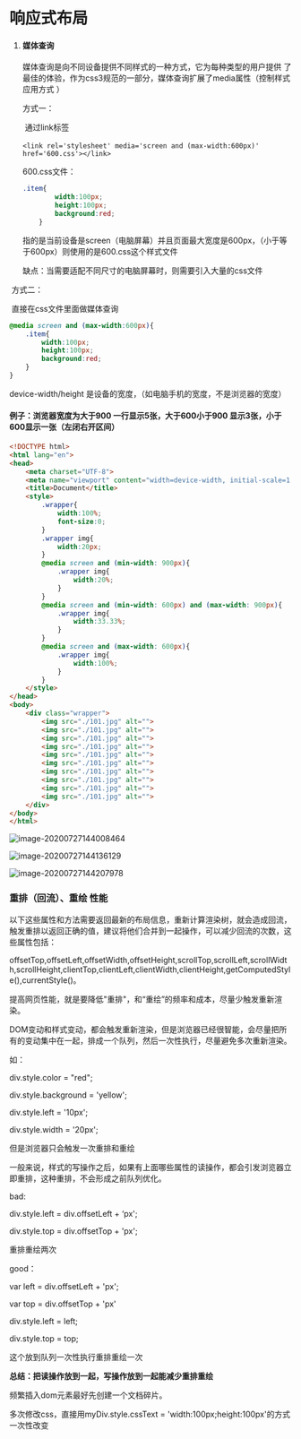 # 响应式布局

1. #### 媒体查询

   媒体查询是向不同设备提供不同样式的一种方式，它为每种类型的用户提供 了最佳的体验，作为css3规范的一部分，媒体查询扩展了media属性（控制样式应用方式 ）

   方式一：

   ​	通过link标签

   ​	`<link rel='stylesheet' media='screen and (max-width:600px)' href='600.css'></link>`

   600.css文件：

   ```css
   .item{
           width:100px;
           height:100px;
           background:red;
       }
   ```

   

   

   指的是当前设备是screen（电脑屏幕）并且页面最大宽度是600px，（小于等于600px）则使用的是600.css这个样式文件

   缺点：当需要适配不同尺寸的电脑屏幕时，则需要引入大量的css文件



​	方式二：

​	直接在css文件里面做媒体查询

```css
@media screen and (max-width:600px){
    .item{
        width:100px;
        height:100px;
        background:red;
    }
}
```

device-width/height 是设备的宽度，（如电脑手机的宽度，不是浏览器的宽度）

#### 例子：浏览器宽度为大于900 一行显示5张，大于600小于900 显示3张，小于600显示一张（左闭右开区间）

```html
<!DOCTYPE html>
<html lang="en">
<head>
    <meta charset="UTF-8">
    <meta name="viewport" content="width=device-width, initial-scale=1.0">
    <title>Document</title>
    <style>
        .wrapper{
            width:100%;
            font-size:0;
        }
        .wrapper img{
            width:20px;
        }
        @media screen and (min-width: 900px){
            .wrapper img{
                width:20%;
            }
        }
        @media screen and (min-width: 600px) and (max-width: 900px){
            .wrapper img{
                width:33.33%;
            }
        }
        @media screen and (max-width: 600px){
            .wrapper img{
                width:100%;
            }
        }
    </style>
</head>
<body>
    <div class="wrapper">
        <img src="./101.jpg" alt="">
        <img src="./101.jpg" alt="">
        <img src="./101.jpg" alt="">
        <img src="./101.jpg" alt="">
        <img src="./101.jpg" alt="">
        <img src="./101.jpg" alt="">
        <img src="./101.jpg" alt="">
        <img src="./101.jpg" alt="">
        <img src="./101.jpg" alt="">
        <img src="./101.jpg" alt="">
    </div>
</body>
</html>
```

![image-20200727144008464](../assets/image-20200727144008464.png)

![image-20200727144136129](../assets/image-20200727144136129.png)

![image-20200727144207978](../assets/image-20200727144207978.png)

### 重排（回流）、重绘 性能

​	以下这些属性和方法需要返回最新的布局信息，重新计算渲染树，就会造成回流，触发重排以返回正确的值，建议将他们合并到一起操作，可以减少回流的次数，这些属性包括：

offsetTop,offsetLeft,offsetWidth,offsetHeight,scrollTop,scrollLeft,scrollWidth,scrollHeight,clientTop,clientLeft,clientWidth,clientHeight,getComputedStyle(),currentStyle()。



提高网页性能，就是要降低"重排"，和“重绘”的频率和成本，尽量少触发重新渲染。

DOM变动和样式变动，都会触发重新渲染，但是浏览器已经很智能，会尽量把所有的变动集中在一起，排成一个队列，然后一次性执行，尽量避免多次重新渲染。

如：

div.style.color = "red";

div.style.background = 'yellow';

div.style.left  = '10px';

div.style.width = '20px';

但是浏览器只会触发一次重排和重绘



一般来说，样式的写操作之后，如果有上面哪些属性的读操作，都会引发浏览器立即重排，这种重排，不会形成之前队列优化。

bad:

div.style.left = div.offsetLeft + ‘px';

div.style.top = div.offsetTop + 'px';

重排重绘两次



good：

var left  = div.offsetLeft + 'px';

var top = div.offsetTop + 'px'

div.style.left = left;

div.style.top = top;

这个放到队列一次性执行重排重绘一次

**总结：把读操作放到一起，写操作放到一起能减少重排重绘**

频繁插入dom元素最好先创建一个文档碎片。

多次修改css，直接用myDiv.style.cssText = 'width:100px;height:100px'的方式一次性改变



